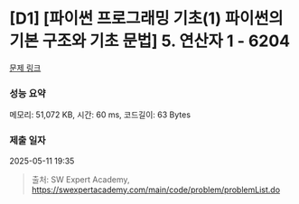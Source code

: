# [D1] [파이썬 프로그래밍 기초(1) 파이썬의 기본 구조와 기초 문법] 5. 연산자 1 - 6204 

[문제 링크](https://swexpertacademy.com/main/code/problem/problemDetail.do?contestProbId=AWcU5ILq4ggDFAU4) 

### 성능 요약

메모리: 51,072 KB, 시간: 60 ms, 코드길이: 63 Bytes

### 제출 일자

2025-05-11 19:35



> 출처: SW Expert Academy, https://swexpertacademy.com/main/code/problem/problemList.do